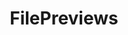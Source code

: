 ---
codehost: https://github.com/filepreviews
logohandle: filepreviewsio
sort: filepreviews
title: FilePreviews
website: https://filepreviews.io/
---
